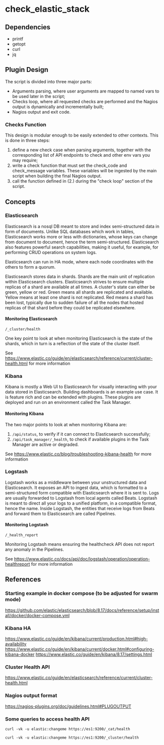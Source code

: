 # check_elastic_stack

## Dependencies
- printf
- getopt
- curl
- jq

## Plugin Design
The script is divided into three major parts:
 - Arguments parsing, where user arguments are mapped to named vars to be used later in the script;
 - Checks loop, where all requested checks are performed and the Nagios output is dynamically and incrementally built;
 - Nagios output and exit code.
### Checks Function
This design is modular enough to be easily extended to other contexts. This is done in three steps:
 1. define a new check case when parsing arguments, together with the corresponding list of API endpoints to check and other env vars you may require;
 2. write a check function that must set the check_code and check_message variables. These variables will be ingested by the main script when building the final Nagios output.
 3. call the function defined in (2.) during the "check loop" section of the script.


## Concepts
### Elasticsearch
Elasticsearch is a nosql DB meant to store and index semi-structured data in form of documents. Unlike SQL databases which work in tables, Elasticsearch works more or less with dictionaries, whose keys can change from document to document, hence the term semi-structured. Elasticsearch also features powerful search capabilities, making it useful, for example, for performing CRUD operations on system logs.

Elasticsearch can run in HA mode, where each node coordinates with the others to form a quorum. 

Elasticsearch stores data in shards. Shards are the main unit of replication within Elasticsearch clusters. Elasticsearch strives to ensure multiple replicas of a shard are available at all times. A cluster's state can either be green, yellow or red. Green means all shards are replicated and available. Yellow means at least one shard is not replicated. Red means a shard has been lost, typically due to sudden failure of all the nodes that hosted replicas of that shard before they could be replicated elsewhere.

#### Monitoring Elasticsearch
`/_cluster/health`

One key point to look at when monitoring Elasticsearch is the state of the shards, which in turn is a reflection of the state of the cluster itself.


See https://www.elastic.co/guide/en/elasticsearch/reference/current/cluster-health.html for more information

### Kibana
Kibana is mostly a Web UI to Elasticsearch for visually interacting with your data stored in Elasticsearch. Building dashboards is an example use case. It is feature rich and can be extended with plugins. These plugins are deployed and run on an environment called the Task Manager.

#### Monitoring Kibana
The two major points to look at when monitoring Kibana are:
 1. `/api/status`, to verify if it can connect to Elasticsearch successfully;
 2. `/api/task_manager/_health`, to check if available plugins in the Task Manager are active or degraded.


See https://www.elastic.co/blog/troubleshooting-kibana-health for more information

### Logstash
Logstash works as a middleware between your unstructured data and Elasticsearch. It exposes an API to ingest data, which is formatted to a semi-structured form compatible with Elasticsearch where it is sent to. Logs are usually forwarded to Logstash from local agents called Beats. Logstash is meant to direct all your logs to a unified platform, in a compatible format, hence the name. Inside Logstash, the entities that receive logs from Beats and forward them to Elasticsearch are called Pipelines.

#### Monitoring Logstash
`/_health_report`

Monitoring Logstash means ensuring the healthcheck API does not report any anomaly in the Pipelines.

See https://www.elastic.co/docs/api/doc/logstash/operation/operation-healthreport for more information

## References
### Starting example in docker compose (to be adjusted for swarm mode)
https://github.com/elastic/elasticsearch/blob/8.17/docs/reference/setup/install/docker/docker-compose.yml

### Kibana HA
https://www.elastic.co/guide/en/kibana/current/production.html#high-availability
https://www.elastic.co/guide/en/kibana/current/docker.html#configuring-kibana-docker
https://www.elastic.co/guide/en/kibana/8.17/settings.html

### Cluster Health API
https://www.elastic.co/guide/en/elasticsearch/reference/current/cluster-health.html

### Nagios output format
https://nagios-plugins.org/doc/guidelines.html#PLUGOUTPUT

### Some queries to access health API
`curl -vk -u elastic:changeme https://es1:9200/_cat/health`

`curl -vk -u elastic:changeme https://es1:9200/_cluster/health`